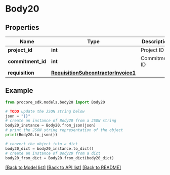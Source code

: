 # Body20


## Properties

Name | Type | Description | Notes
------------ | ------------- | ------------- | -------------
**project_id** | **int** | Project ID | 
**commitment_id** | **int** | Commitment ID | 
**requisition** | [**RequisitionSubcontractorInvoice1**](RequisitionSubcontractorInvoice1.md) |  | [optional] 

## Example

```python
from procore_sdk.models.body20 import Body20

# TODO update the JSON string below
json = "{}"
# create an instance of Body20 from a JSON string
body20_instance = Body20.from_json(json)
# print the JSON string representation of the object
print(Body20.to_json())

# convert the object into a dict
body20_dict = body20_instance.to_dict()
# create an instance of Body20 from a dict
body20_from_dict = Body20.from_dict(body20_dict)
```
[[Back to Model list]](../README.md#documentation-for-models) [[Back to API list]](../README.md#documentation-for-api-endpoints) [[Back to README]](../README.md)


